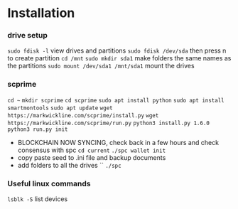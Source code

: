 # Installation
### drive setup
`sudo fdisk -l` view drives and partitions
`sudo fdisk /dev/sda` then press n to create partition
`cd /mnt`
`sudo mkdir sda1` make folders the same names as the partitions
`sudo mount /dev/sda1 /mnt/sda1` mount the drives
### scprime
`cd ~`
`mkdir scprime`
`cd scprime`
`sudo apt install python`
`sudo apt install smartmontools`
`sudo apt update`
`wget https://markwickline.com/scprime/install.py`
`wget https://markwickline.com/scprime/run.py`
`python3 install.py 1.6.0`
`python3 run.py init`
- BLOCKCHAIN NOW SYNCING, check back in a few hours and check consensus with spc
`cd current`
`./spc wallet init`
- copy paste seed to .ini file and backup documents
- add folders to all the drives
``
`./spc `


### Useful linux commands
`lsblk -S` list devices
